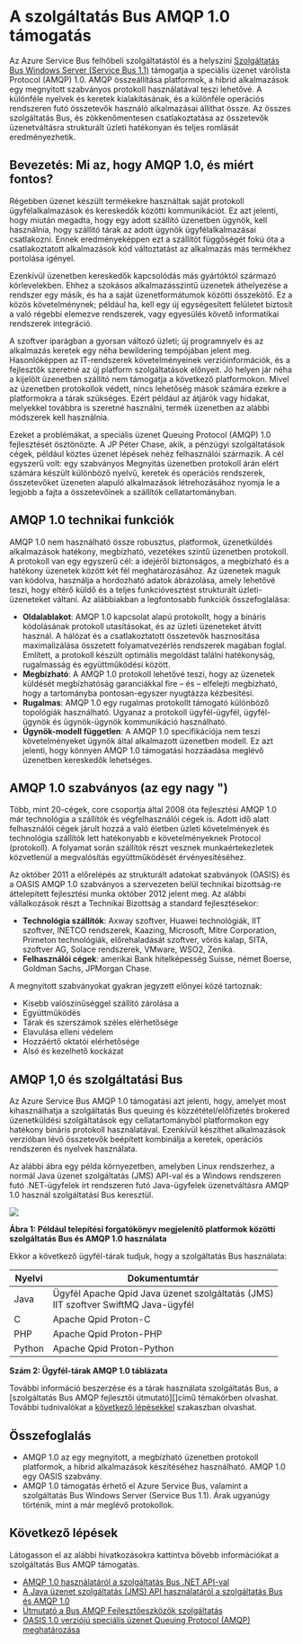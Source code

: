<properties 
    pageTitle="Java szolgáltatás Bus AMQP áttekintése |} Microsoft Azure" 
    description="Tudjon meg többet Java és a speciális üzenet Queuing Protocol (AMQP) 1.0 Azure-ban." 
    services="service-bus" 
    documentationCenter="java" 
    authors="sethmanheim" 
    manager="timlt" 
    editor=""/>

<tags 
    ms.service="service-bus" 
    ms.workload="na" 
    ms.tgt_pltfrm="na" 
    ms.devlang="Java" 
    ms.topic="article" 
    ms.date="10/04/2016" 
    ms.author="sethm"/>


# <a name="amqp-10-support-in-service-bus"></a>A szolgáltatás Bus AMQP 1.0 támogatás

Az Azure Service Bus felhőbeli szolgáltatástól és a helyszíni [Szolgáltatás Bus Windows Server (Service Bus 1.1)](https://msdn.microsoft.com/library/dn282144.aspx) támogatja a speciális üzenet várólista Protocol (AMQP) 1.0. AMQP összeállítása platformok, a hibrid alkalmazások egy megnyitott szabványos protokoll használatával teszi lehetővé. A különféle nyelvek és keretek kialakításának, és a különféle operációs rendszeren futó összetevők használó alkalmazásai állíthat össze. Az összes szolgáltatás Bus, és zökkenőmentesen csatlakoztatása az összetevők üzenetváltásra strukturált üzleti hatékonyan és teljes romlását eredményezhetik.

## <a name="introduction-what-is-amqp-10-and-why-is-it-important"></a>Bevezetés: Mi az, hogy AMQP 1.0, és miért fontos?

Régebben üzenet készült termékekre használtak saját protokoll ügyfélalkalmazások és kereskedők közötti kommunikációt. Ez azt jelenti, hogy miután megadta, hogy egy adott szállító üzenetben ügynök, kell használnia, hogy szállító tárak az adott ügynök ügyfélalkalmazásai csatlakozni. Ennek eredményeképpen ezt a szállítót függőségét fokú óta a csatlakoztatott alkalmazások kód változtatást az alkalmazás más termékhez portolása igényel. 

Ezenkívül üzenetben kereskedők kapcsolódás más gyártóktól származó körlevelekben. Ehhez a szokásos alkalmazásszintű üzenetek áthelyezése a rendszer egy másik, és ha a saját üzenetformátumok közötti összekötő. Ez a közös követelménynek; például ha, kell egy új egységesített felületet biztosít a való régebbi elemezve rendszerek, vagy egyesülés követő informatikai rendszerek integráció.

A szoftver iparágban a gyorsan változó üzleti; új programnyelv és az alkalmazás keretek egy néha bewildering tempójában jelent meg. Hasonlóképpen az IT-rendszerek követelményeinek verzióinformációk, és a fejlesztők szeretné az új platform szolgáltatások előnyeit. Jó helyen jár néha a kijelölt üzenetben szállító nem támogatja a következő platformokon. Mivel az üzenetben protokollok védett, nincs lehetőség mások számára ezekre a platformokra a tárak szükséges. Ezért például az átjárók vagy hidakat, melyekkel továbbra is szeretné használni, termék üzenetben az alábbi módszerek kell használnia.

Ezeket a problémákat, a speciális üzenet Queuing Protocol (AMQP) 1.0 fejlesztését ösztönözte. A JP Péter Chase, akik, a pénzügyi szolgáltatások cégek, például köztes üzenet lépések nehéz felhasználói származik. A cél egyszerű volt: egy szabványos Megnyitás üzenetben protokoll árán elért számára készült különböző nyelvű, keretek és operációs rendszerek, összetevőket üzeneten alapuló alkalmazások létrehozásához nyomja le a legjobb a fajta a összetevőinek a szállítók cellatartományban.

## <a name="amqp-10-technical-features"></a>AMQP 1.0 technikai funkciók

AMQP 1.0 nem használható össze robusztus, platformok, üzenetküldés alkalmazások hatékony, megbízható, vezetékes szintű üzenetben protokoll. A protokoll van egy egyszerű cél: a idejéről biztonságos, a megbízható és a hatékony üzenetek között két fél meghatározásához. Az üzenetek maguk van kódolva, használja a hordozható adatok ábrázolása, amely lehetővé teszi, hogy eltérő küldő és a teljes funkcióvesztést strukturált üzleti-üzeneteket váltani. Az alábbiakban a legfontosabb funkciók összefoglalása:

*    **Oldalablakot**: AMQP 1.0 kapcsolat alapú protokollt, hogy a bináris kódolásának protokoll utasításokat, és az üzleti üzeneteket átvitt használ. A hálózat és a csatlakoztatott összetevők hasznosítása maximalizálása összetett folyamatvezérlés rendszerek magában foglal. Említett, a protokoll készült optimális megoldást találni hatékonyság, rugalmasság és együttműködési között.
*    **Megbízható**: A AMQP 1.0 protokoll lehetővé teszi, hogy az üzenetek küldését megbízhatóság garanciákkal fire – és – elfelejti megbízható, hogy a tartományba pontosan-egyszer nyugtázza kézbesítési.
*    **Rugalmas**: AMQP 1.0 egy rugalmas protokollt támogató különböző topológiák használható. Ugyanaz a protokoll ügyfél-ügyfél, ügyfél-ügynök és ügynök-ügynök kommunikáció használható.
*    **Ügynök-modell független**: A AMQP 1.0 specifikációja nem teszi követelményeket ügynök által alkalmazott üzenetben modell. Ez azt jelenti, hogy könnyen AMQP 1.0 támogatási hozzáadása meglévő üzenetben kereskedők lehetséges.

## <a name="amqp-10-is-a-standard-with-a-capital-s"></a>AMQP 1.0 szabványos (az egy nagy ")

Több, mint 20-cégek, core csoportja által 2008 óta fejlesztési AMQP 1.0 már technológia a szállítók és végfelhasználói cégek is. Adott idő alatt felhasználói cégek járult hozzá a való életben üzleti követelmények és technológia szállítók lett hatékonyabb e követelményeknek Protocol (protokoll). A folyamat során szállítók részt vesznek munkaértekezletek közvetlenül a megvalósítás együttműködését érvényesítéséhez.

Az október 2011 a előrelépés az strukturált adatokat szabványok (OASIS) és a OASIS AMQP 1.0 szabványos a szervezeten belül technikai bizottság-re áttelepített fejlesztési munka október 2012 jelent meg. Az alábbi vállalkozások részt a Technikai Bizottság a standard fejlesztésekor:

*    **Technológia szállítók**: Axway szoftver, Huawei technológiák, IIT szoftver, INETCO rendszerek, Kaazing, Microsoft, Mitre Corporation, Primeton technológiák, előrehaladását szoftver, vörös kalap, SITA, szoftver AG, Solace rendszerek, VMware, WSO2, Zenika.
*    **Felhasználói cégek**: amerikai Bank hitelképesség Suisse, német Boerse, Goldman Sachs, JPMorgan Chase.

A megnyitott szabványokat gyakran jegyzett előnyei közé tartoznak:

*    Kisebb valószínűséggel szállító zárolása a
*    Együttműködés
*    Tárak és szerszámok széles elérhetősége
*    Elavulása elleni védelem
*    Hozzáértő oktatói elérhetősége
*    Alsó és kezelhető kockázat

## <a name="amqp-10-and-service-bus"></a>AMQP 1,0 és szolgáltatási Bus

Az Azure Service Bus AMQP 1.0 támogatási azt jelenti, hogy, amelyet most kihasználhatja a szolgáltatás Bus queuing és közzététel/előfizetés brokered üzenetküldési szolgáltatások egy cellatartományból platformokon egy hatékony bináris protokoll használatával. Ezenkívül készíthet alkalmazások verzióban lévő összetevők beépített kombinálja a keretek, operációs rendszeren és nyelvek használata.

Az alábbi ábra egy példa környezetben, amelyben Linux rendszerhez, a normál Java üzenet szolgáltatás (JMS) API-val és a Windows rendszeren futó .NET-ügyfelek írt rendszeren futó Java-ügyfelek üzenetváltásra AMQP 1.0 használ szolgáltatási Bus keresztül.

![][0]

**Ábra 1: Például telepítési forgatókönyv megjelenítő platformok közötti szolgáltatás Bus és AMQP 1.0 használata**

Ekkor a következő ügyfél-tárak tudjuk, hogy a szolgáltatás Bus használata:

| Nyelvi | Dokumentumtár                                                                       |
|----------|-------------------------------------------------------------------------------|
| Java     | Ügyfél Apache Qpid Java üzenet szolgáltatás (JMS)<br/>IIT szoftver SwiftMQ Java-ügyfél |
| C        | Apache Qpid Proton-C                                                          |
| PHP      | Apache Qpid Proton-PHP                                                        |
| Python   | Apache Qpid Proton-Python                                                     |


**Szám 2: Ügyfél-tárak AMQP 1.0 táblázata**

További információ beszerzése és a tárak használata szolgáltatás Bus, a [szolgáltatás Bus AMQP fejlesztői útmutató][]című témakörben olvashat. További tudnivalókat a [következő lépésekkel](service-bus-java-amqp-overview.md#next-steps) szakaszban olvashat.

## <a name="summary"></a>Összefoglalás

*    AMQP 1.0 az egy megnyitott, a megbízható üzenetben protokoll platformok, a hibrid alkalmazások készítéséhez használható. AMQP 1.0 egy OASIS szabvány.
*    AMQP 1.0 támogatás érhető el Azure Service Bus, valamint a szolgáltatás Bus Windows Server (Service Bus 1.1). Árak ugyanúgy történik, mint a már meglévő protokollok.

## <a name="next-steps"></a>Következő lépések

Látogasson el az alábbi hivatkozásokra kattintva bővebb információkat a szolgáltatás Bus AMQP támogatás.

*    [AMQP 1.0 használatáról a szolgáltatás Bus .NET API-val](service-bus-dotnet-advanced-message-queuing.md)
*    [A Java üzenet szolgáltatás (JMS) API használatáról a szolgáltatás Bus és AMQP 1.0](service-bus-java-how-to-use-jms-api-amqp.md)
*    [Útmutató a Bus AMQP Fejlesztőeszközök szolgáltatás][]
*    [OASIS 1.0 verziójú speciális üzenet Queuing Protocol (AMQP) meghatározása](http://docs.oasis-open.org/amqp/core/v1.0/os/amqp-core-complete-v1.0-os.pdf)

[0]: ./media/service-bus-java-amqp-overview/Example1.png
[Útmutató a Bus AMQP Fejlesztőeszközök szolgáltatás]: service-bus-amqp-dotnet.md

 
